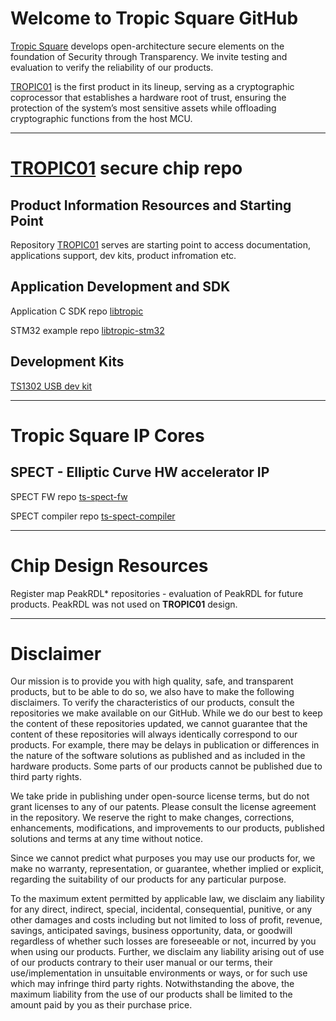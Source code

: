 # Welcome to Tropic Square GitHub
[Tropic Square](https://tropicsquare.com) develops open-architecture secure elements on the foundation of Security through Transparency. We invite testing and evaluation to verify the reliability of our products. 

[TROPIC01](https://github.com/tropicsquare/tropic01)  is the first product in its lineup, serving as a cryptographic coprocessor that establishes a hardware root of trust, ensuring the protection of the system’s most sensitive assets while offloading cryptographic functions from the host MCU.

---
# [TROPIC01](https://github.com/tropicsquare/tropic01) secure chip repo
## Product Information Resources and Starting Point
Repository [TROPIC01](https://github.com/tropicsquare/TROPIC01) serves are starting point to access documentation, applications support, dev kits, product infromation etc.

## Application Development and SDK 
Application C SDK repo [libtropic](https://github.com/tropicsquare/libtropic)

STM32 example repo [libtropic-stm32](https://github.com/tropicsquare/libtropic-stm32)

## Development Kits
[TS1302 USB dev kit](https://github.com/tropicsquare/ts-dev-kits/blob/main/ts1302-usb-dev-kit.md)

---
# Tropic Square IP Cores
## SPECT - Elliptic Curve HW accelerator IP

SPECT FW repo [ts-spect-fw](https://github.com/tropicsquare/ts-spect-fw) 

SPECT compiler repo [ts-spect-compiler](https://github.com/tropicsquare/ts-spect-compiler) 
  

---
# Chip Design Resources

Register map PeakRDL* repositories - evaluation of PeakRDL for future products. PeakRDL was not used on **TROPIC01** design. 

---
# Disclaimer

Our mission is to provide you with high quality, safe, and transparent products, but to be able to do so, we also have to make the following disclaimers. 
To verify the characteristics of our products, consult the repositories we make available on our GitHub. While we do our best to keep the content of these repositories updated, we cannot guarantee that the content of these repositories will always identically correspond to our products. For example, there may be delays in publication or differences in the nature of the software solutions as published and as included in the hardware products. Some parts of our products cannot be published due to third party rights. 

We take pride in publishing under open-source license terms, but do not grant licenses to any of our patents. Please consult the license agreement in the repository.  We reserve the right to make changes, corrections, enhancements, modifications, and improvements to our products, published solutions and terms at any time without notice.

Since we cannot predict what purposes you may use our products for, we make no warranty, representation, or guarantee, whether implied or explicit, regarding the suitability of our products for any particular purpose. 

To the maximum extent permitted by applicable law, we disclaim any liability for any direct, indirect, special, incidental, consequential, punitive, or any other damages and costs including but not limited to loss of profit, revenue, savings, anticipated savings, business opportunity, data, or goodwill regardless of whether such losses are foreseeable or not, incurred by you when using our products. Further, we disclaim any liability arising out of use of our products contrary to their user manual or our terms, their use/implementation in unsuitable environments or ways, or for such use which may infringe third party rights. Notwithstanding the above, the maximum liability from the use of our products shall be limited to the amount paid by you as their purchase price. 

